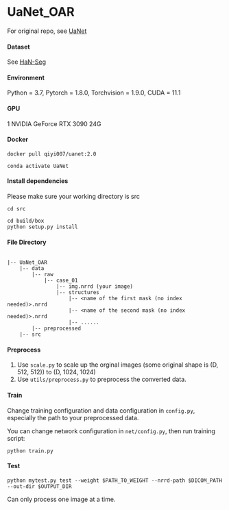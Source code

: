 # UaNet_OAR
For original repo, see [UaNet](https://github.com/uci-cbcl/UaNet#clinically-applicable-deep-learning-framework-for-organs-at-risk-delineation-in-ct-images)

#### Dataset

See [HaN-Seg](https://doi.org/10.1002/mp.16197)

#### Environment

Python = 3.7, Pytorch = 1.8.0, Torchvision = 1.9.0, CUDA = 11.1 

#### GPU

1 NVIDIA GeForce RTX 3090 24G

#### Docker

```
docker pull qiyi007/uanet:2.0
```

```
conda activate UaNet
```
#### Install dependencies
Please make sure your working directory is src

```
cd src
```

```
cd build/box
python setup.py install
```

#### File Directory
```

|-- UaNet_OAR
    |-- data
        |-- raw
            |-- case_01
                |-- img.nrrd (your image)
                |-- structures
                    |-- <name of the first mask (no index needed)>.nrrd
                    |-- <name of the second mask (no index needed)>.nrrd
                    |-- ......
        |-- preprocessed
    |-- src

```
                
#### Preprocess

1. Use `scale.py` to scale up the orginal images (some original shape is (D, 512, 512)) to (D, 1024, 1024)
2. Use `utils/preprocess.py` to preprocess the converted data.

#### Train
Change training configuration and data configuration in `config.py`, especially the path to your preprocessed data.

You can change network configuration in `net/config.py`, then run training script:

```
python train.py
```

#### Test

```
python mytest.py test --weight $PATH_TO_WEIGHT --nrrd-path $DICOM_PATH --out-dir $OUTPUT_DIR
```

Can only process one image at a time.


